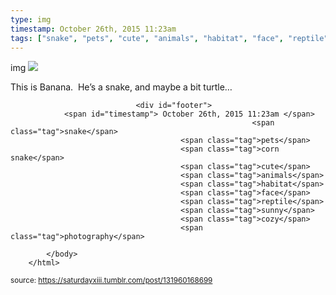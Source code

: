 ```yaml
---
type: img
timestamp: October 26th, 2015 11:23am
tags: ["snake", "pets", "cute", "animals", "habitat", "face", "reptile", "sunny", "cozy", "photography"]
---
```

img
<img src="https://saturdayxiii.github.io/media/131960168699.jpg"/>
                                                                                          
This is Banana.  He’s a snake, and maybe a bit turtle&hellip;
 
                                    
                
                
                
                
                                <div id="footer">
                <span id="timestamp"> October 26th, 2015 11:23am </span>
                                                          <span class="tag">snake</span>
                                          <span class="tag">pets</span>
                                          <span class="tag">corn snake</span>
                                          <span class="tag">cute</span>
                                          <span class="tag">animals</span>
                                          <span class="tag">habitat</span>
                                          <span class="tag">face</span>
                                          <span class="tag">reptile</span>
                                          <span class="tag">sunny</span>
                                          <span class="tag">cozy</span>
                                          <span class="tag">photography</span>
                                                    
            </body>
        </html>

        
<small>source: https://saturdayxiii.tumblr.com/post/131960168699</small>